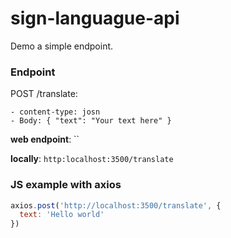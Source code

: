 # sign-languague-api

Demo a simple endpoint. 

### Endpoint 

POST /translate: 
```
- content-type: josn
- Body: { "text": "Your text here" }
```

**web endpoint**: ``

**locally**: `http:localhost:3500/translate`

### JS example with axios
```javascript
axios.post('http://localhost:3500/translate', {
  text: 'Hello world'
})
```



